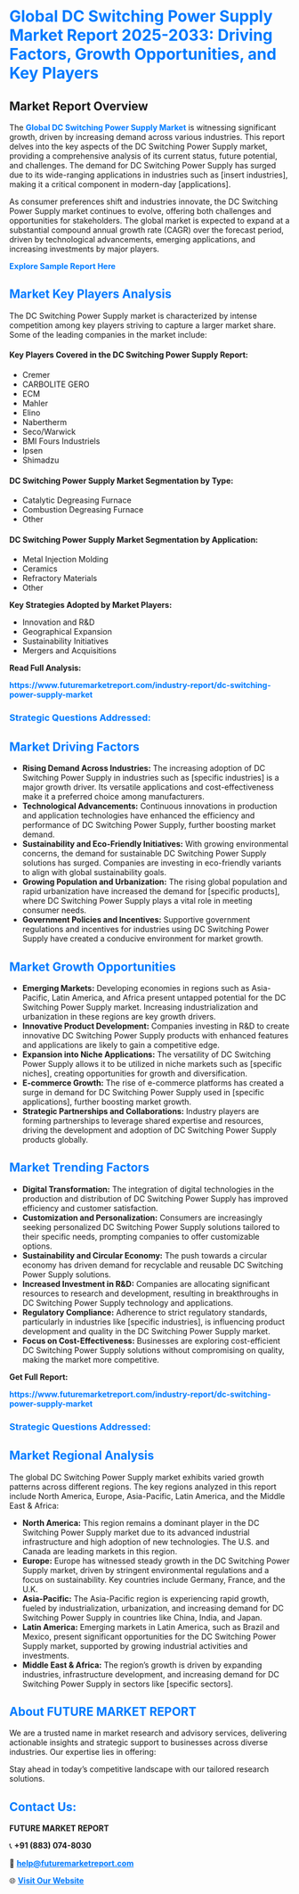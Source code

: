 <h1 style="color: #007BFF;">Global DC Switching Power Supply Market Report 2025-2033: Driving Factors, Growth Opportunities, and Key Players</h1>

<section id="overview">
<h2>Market Report Overview</h2>
<p>The <a href="https://www.futuremarketreport.com/industry-report/dc-switching-power-supply-market" style="color: #007BFF; text-decoration: none;"><strong>Global DC Switching Power Supply Market</strong></a> is witnessing significant growth, driven by increasing demand across various industries. This report delves into the key aspects of the DC Switching Power Supply market, providing a comprehensive analysis of its current status, future potential, and challenges. The demand for DC Switching Power Supply has surged due to its wide-ranging applications in industries such as [insert industries], making it a critical component in modern-day [applications].</p>
<p>As consumer preferences shift and industries innovate, the DC Switching Power Supply market continues to evolve, offering both challenges and opportunities for stakeholders. The global market is expected to expand at a substantial compound annual growth rate (CAGR) over the forecast period, driven by technological advancements, emerging applications, and increasing investments by major players.</p>
</section>

<section id="overview">
<p><a href="https://www.futuremarketreport.com/request-sample/reportId=36894" style="color: #007BFF; text-decoration: none;"><strong>Explore Sample Report Here</strong></a></p>
</section>

<section id="key-players">
<h2 style="color: #007BFF;">Market Key Players Analysis</h2>
<p>The DC Switching Power Supply market is characterized by intense competition among key players striving to capture a larger market share. Some of the leading companies in the market include:</p>
<h4>Key Players Covered in the DC Switching Power Supply Report:</h4>
<ul><li>Cremer</li><li>CARBOLITE GERO</li><li>ECM</li><li>Mahler</li><li>Elino</li><li>Nabertherm</li><li>Seco/Warwick</li><li>BMI Fours Industriels</li><li>Ipsen</li><li>Shimadzu</li></ul>
<h4>DC Switching Power Supply Market Segmentation by Type:</h4>
<ul><li>Catalytic Degreasing Furnace</li><li>Combustion Degreasing Furnace</li><li>Other</li></ul>

<h4>DC Switching Power Supply Market Segmentation by Application:</h4>
<ul><li>Metal Injection Molding</li><li>Ceramics</li><li>Refractory Materials</li><li>Other</li></ul>
<p><strong>Key Strategies Adopted by Market Players:</strong></p>
<ul>
<li>Innovation and R&D</li>
<li>Geographical Expansion</li>
<li>Sustainability Initiatives</li>
<li>Mergers and Acquisitions</li>
</ul>
</section>

<section>
<p><strong>Read Full Analysis: </strong></p><a href="https://www.futuremarketreport.com/industry-report/dc-switching-power-supply-market" style="color: #007BFF; text-decoration: none;"><strong>https://www.futuremarketreport.com/industry-report/dc-switching-power-supply-market</strong></a>
<h3 style="color: #007BFF;">Strategic Questions Addressed:</h3>
</section>

<section id="driving-factors">
<h2 style="color: #007BFF;">Market Driving Factors</h2>
<ul>
<li><strong>Rising Demand Across Industries:</strong> The increasing adoption of DC Switching Power Supply in industries such as [specific industries] is a major growth driver. Its versatile applications and cost-effectiveness make it a preferred choice among manufacturers.</li>
<li><strong>Technological Advancements:</strong> Continuous innovations in production and application technologies have enhanced the efficiency and performance of DC Switching Power Supply, further boosting market demand.</li>
<li><strong>Sustainability and Eco-Friendly Initiatives:</strong> With growing environmental concerns, the demand for sustainable DC Switching Power Supply solutions has surged. Companies are investing in eco-friendly variants to align with global sustainability goals.</li>
<li><strong>Growing Population and Urbanization:</strong> The rising global population and rapid urbanization have increased the demand for [specific products], where DC Switching Power Supply plays a vital role in meeting consumer needs.</li>
<li><strong>Government Policies and Incentives:</strong> Supportive government regulations and incentives for industries using DC Switching Power Supply have created a conducive environment for market growth.</li>
</ul>
</section>

<section id="growth-opportunities">
<h2 style="color: #007BFF;">Market Growth Opportunities</h2>
<ul>
<li><strong>Emerging Markets:</strong> Developing economies in regions such as Asia-Pacific, Latin America, and Africa present untapped potential for the DC Switching Power Supply market. Increasing industrialization and urbanization in these regions are key growth drivers.</li>
<li><strong>Innovative Product Development:</strong> Companies investing in R&D to create innovative DC Switching Power Supply products with enhanced features and applications are likely to gain a competitive edge.</li>
<li><strong>Expansion into Niche Applications:</strong> The versatility of DC Switching Power Supply allows it to be utilized in niche markets such as [specific niches], creating opportunities for growth and diversification.</li>
<li><strong>E-commerce Growth:</strong> The rise of e-commerce platforms has created a surge in demand for DC Switching Power Supply used in [specific applications], further boosting market growth.</li>
<li><strong>Strategic Partnerships and Collaborations:</strong> Industry players are forming partnerships to leverage shared expertise and resources, driving the development and adoption of DC Switching Power Supply products globally.</li>
</ul>
</section>

<section id="trending-factors">
<h2 style="color: #007BFF;">Market Trending Factors</h2>
<ul>
<li><strong>Digital Transformation:</strong> The integration of digital technologies in the production and distribution of DC Switching Power Supply has improved efficiency and customer satisfaction.</li>
<li><strong>Customization and Personalization:</strong> Consumers are increasingly seeking personalized DC Switching Power Supply solutions tailored to their specific needs, prompting companies to offer customizable options.</li>
<li><strong>Sustainability and Circular Economy:</strong> The push towards a circular economy has driven demand for recyclable and reusable DC Switching Power Supply solutions.</li>
<li><strong>Increased Investment in R&D:</strong> Companies are allocating significant resources to research and development, resulting in breakthroughs in DC Switching Power Supply technology and applications.</li>
<li><strong>Regulatory Compliance:</strong> Adherence to strict regulatory standards, particularly in industries like [specific industries], is influencing product development and quality in the DC Switching Power Supply market.</li>
<li><strong>Focus on Cost-Effectiveness:</strong> Businesses are exploring cost-efficient DC Switching Power Supply solutions without compromising on quality, making the market more competitive.</li>
</ul>
</section>

<section>
<p><strong>Get Full Report: </strong></p><a href="https://www.futuremarketreport.com/industry-report/dc-switching-power-supply-market" style="color: #007BFF; text-decoration: none;"><strong>https://www.futuremarketreport.com/industry-report/dc-switching-power-supply-market</strong></a>
<h3 style="color: #007BFF;">Strategic Questions Addressed:</h3>
</section>


<section id="regional-analysis">
<h2 style="color: #007BFF;">Market Regional Analysis</h2>
<p>The global DC Switching Power Supply market exhibits varied growth patterns across different regions. The key regions analyzed in this report include North America, Europe, Asia-Pacific, Latin America, and the Middle East & Africa:</p>
<ul>
<li><strong>North America:</strong> This region remains a dominant player in the DC Switching Power Supply market due to its advanced industrial infrastructure and high adoption of new technologies. The U.S. and Canada are leading markets in this region.</li>
<li><strong>Europe:</strong> Europe has witnessed steady growth in the DC Switching Power Supply market, driven by stringent environmental regulations and a focus on sustainability. Key countries include Germany, France, and the U.K.</li>
<li><strong>Asia-Pacific:</strong> The Asia-Pacific region is experiencing rapid growth, fueled by industrialization, urbanization, and increasing demand for DC Switching Power Supply in countries like China, India, and Japan.</li>
<li><strong>Latin America:</strong> Emerging markets in Latin America, such as Brazil and Mexico, present significant opportunities for the DC Switching Power Supply market, supported by growing industrial activities and investments.</li>
<li><strong>Middle East & Africa:</strong> The region’s growth is driven by expanding industries, infrastructure development, and increasing demand for DC Switching Power Supply in sectors like [specific sectors].</li>
</ul>
</section>

<footer>
<h2 style="color: #007BFF;">About FUTURE MARKET REPORT</h2>
<p>We are a trusted name in market research and advisory services, delivering actionable insights and strategic support to businesses across diverse industries. Our expertise lies in offering:</p>

<p>Stay ahead in today’s competitive landscape with our tailored research solutions.</p>

<h2 style="color: #007BFF;">Contact Us:</h2>
<p><strong>FUTURE MARKET REPORT</strong></p>
<p>📞 <strong>+91 (883) 074-8030</strong></p>
<p>📧 <strong><a href="mailto:help@futuremarketreport.com" style="color: #007BFF;">help@futuremarketreport.com</a></strong></p>
<p>🌐 <strong><a href="https://www.futuremarketreport.com/" style="color: #007BFF;">Visit Our Website</a></strong></p>
</footer>